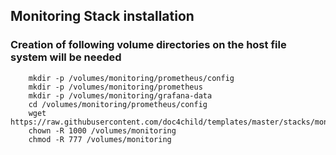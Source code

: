 ## Monitoring Stack installation
### Creation of following volume directories on the host file system will be needed
```
    mkdir -p /volumes/monitoring/prometheus/config
    mkdir -p /volumes/monitoring/prometheus
    mkdir -p /volumes/monitoring/grafana-data        
    cd /volumes/monitoring/prometheus/config
    wget https://raw.githubusercontent.com/doc4child/templates/master/stacks/monitoring/prometheus.yml
    chown -R 1000 /volumes/monitoring
    chmod -R 777 /volumes/monitoring
```